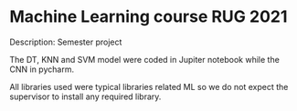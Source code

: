 # Machine Learning course RUG 2021
Description: Semester project

The DT, KNN and SVM model were coded in Jupiter notebook while the CNN in pycharm.

All libraries used were typical libraries related ML so we do not expect the supervisor to install any required library.

